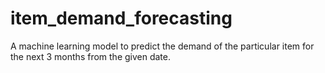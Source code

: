 # item_demand_forecasting
A machine learning model to predict the demand of the particular item for the next 3 months from the given date.
